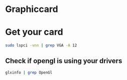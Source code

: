 # Graphiccard

# Get your card

```bash
sudo lspci -vnn | grep VGA -A 12
```

## Check if opengl is using your drivers

```bash
glxinfo | grep OpenGl
```
